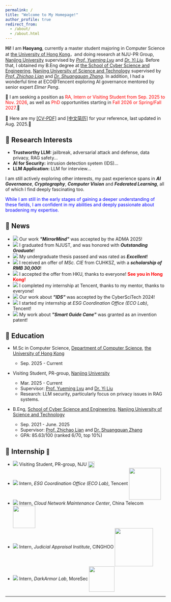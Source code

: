 ```yaml
---
permalink: /
title: "Welcome to My Homepage!"
author_profile: true
redirect_from: 
  - /about/
  - /about.html
---
```


**Hi!** I am **Haoyang**, currently a master student majoring in Computer Science at [the University of Hong Kong](https://www.hku.hk/)，and doing research at NJU-PR Group, [Nanjing University](https://www.nju.edu.cn/) supervised by [*Prof. Yueming Lyu*](https://yueming6568.github.io/) and [*Dr. Yi Liu*](https://scholar.google.com/citations?view_op=list_works&hl=zh-CN&hl=zh-CN&user=RNNNv7QAAAAJ&sortby=pubdate). Before that, I obtained my B.Eng degree at [the School of Cyber Science and Engineering](https://scs.njust.edu.cn/), [Nanjing University of Science and Technology](https://www.njust.edu.cn/) supervised by [*Prof. Zhichao Lian*](https://gsmis.njust.edu.cn/open/TutorInfo.aspx?dsbh=M3kK3EWHXJc6xzMaFrhOQA==&yxsh=z70ppxVSQAs=&zydm=SwsWR9zpmmw=) and [*Dr. Shuangquan Zhang*](https://jszy.njust.edu.cn/wlkjaq/zsq/list.psp). In addition, I had a wonderful time at ECO@Tencent exploring AI governance mentored by senior expert *Elmer Peng*.

<!--
👋 Hi, I am Haoyang, currently a master student at [the Department of Computer Science](https://www.cs.hku.hk/), the University of Hong Kong [<img src="https://ALIENHHY.github.io/_pages/HKU.png" align="center" style="vertical-align: middle; width: 20px;">](https://www.hku.hk/), as well as a visiting student at NJU-PR group, Nanjing University [<img src="https://ALIENHHY.github.io/_pages/NJU.png" align="center" style="vertical-align: middle; width: 20px;">](https://www.nju.edu.cn/) supervised by [*Prof. Yueming Lyu*](https://yueming6568.github.io/) and [*Dr. Yi Liu*](https://scholar.google.com/citations?view_op=list_works&hl=zh-CN&hl=zh-CN&user=RNNNv7QAAAAJ&sortby=pubdate). Before that, I obtained my B.Eng degree at [the School of Cyber Science and Engineering](https://scs.njust.edu.cn/), Nanjing University of Science and Technology [<img src="https://ALIENHHY.github.io/_pages/NJUST.png" align="center" style="vertical-align: middle; width: 20px;">](https://www.njust.edu.cn/) supervised by [*Prof. Zhichao Lian*](https://gsmis.njust.edu.cn/open/TutorInfo.aspx?dsbh=M3kK3EWHXJc6xzMaFrhOQA==&yxsh=z70ppxVSQAs=&zydm=SwsWR9zpmmw=) and [*Dr. Shuangquan Zhang*](https://jszy.njust.edu.cn/wlkjaq/zsq/list.psp). In addition, I had a wonderful time at ECO, Tencent [<img src="https://ALIENHHY.github.io/_pages/Tencent.png" align="center" style="vertical-align: middle; width: 100px;">](https://www.tencent.com/zh-cn/) mentored by senior expert *Elmer Peng* exploring AI governance.
-->

📣 I am seeking a position as <span style="color: red;">RA, Intern or Visiting Student from Sep. 2025 to Nov. 2026</span>, as well as <span style="color: red;">PhD</span> opportunities starting in <span style="color: red;">Fall 2026 or Spring/Fall 2027</span>.🥺

  
📌 Here are my <a href="https://www.overleaf.com/read/cccdwmtnrkqv#2e6b5c" target="_blank">[CV-PDF]</a> and <a href="https://www.overleaf.com/read/nfwvytrpdgyf#bf0c70" target="_blank">[中文简历]</a> for your reference, last updated in Aug. 2025.🤩

🎇 Research Interests
---
* **Trustworthy LLM:** jailbreak, adversarial attack and defense, data privacy, RAG safety...
* **AI for Security:** intrusion detection syetem (IDS)...
* **LLM Application:** LLM for interview...

I am still actively exploring other interests, my past experience spans in ***AI Governance***, ***Cryptography***, ***Computer Vision*** and ***Federated Learning***, all of which I find deeply fascinating too.

[//]: # (Currently, I am leading a project on ***the security of LLMs***, developing a black-box jailbreaking attack toolkit, which is also my graduation thesis. I am also contributing to a project on ***AI application in the pharmaceutical industry***, which is nearing implementation.)

<span style="color: blue;">While I am still in the early stages of gaining a deeper understanding of these fields, I am confident in my abilities and deeply passionate about broadening my expertise.</span>

🎉 News
---
* ![](https://img.shields.io/badge/Aug.%202025-00FF00) Our work ***"MirrorMind"*** was accepted by the ADMA 2025!
* ![](https://img.shields.io/badge/Jun.%202025-00FF00) I graduated from NJUST, and was honored with ***Outstanding Graduate***!
* ![](https://img.shields.io/badge/Jun.%202025-00FF00) My undergraduate thesis passed and was rated as ***Excellent***!
* ![](https://img.shields.io/badge/Jan.%202025-00FF00) I received an offer of *MSc. CIE* from CUHKSZ, with a ***scholarship of RMB 30,000***!
* ![](https://img.shields.io/badge/Jan.%202025-00FF00) I accepted the offer from HKU, thanks to everyone! **<span style="color: red;">See you in Hong Kong!</span>**
* ![](https://img.shields.io/badge/Dec.%202024-00FF00) I completed my internship at Tencent, thanks to my mentor, thanks to everyone!
* ![](https://img.shields.io/badge/Sep.%202024-00FF00) Our work about ***"IDS"*** was accepted by the CyberSciTech 2024!
* ![](https://img.shields.io/badge/Sep.%202024-00FF00) I started my internship at *ESG Coordination Office (ECO Lab)*, Tencent!
* ![](https://img.shields.io/badge/Jul.%202024-00FF00) My work about ***"Smart Guide Cane"*** was granted as an invention patent!

<!--
* ![](https://img.shields.io/badge/Feb.%202025-00FF00) I became a member of the Chinese Football Association of Team Dragon <img src="https://ALIENHHY.github.io/_pages/国足.png" align="center" style="vertical-align: middle; width: 15px;">! ✌✌✌)
* ![](https://img.shields.io/badge/Dec.%202024-00FF00) I received an offer of *MSc. CS* from the University of Hong Kong [<img src="https://ALIENHHY.github.io/_pages/HKU.png" align="center" style="vertical-align: middle; width: 20px;">](https://www.msc-cs.hku.hk/)!
* ![](https://img.shields.io/badge/Oct.%202025-00FF00) I received an offer of *MSc. Cyber Security* from the University of Edinburgh [<img src="https://ALIENHHY.github.io/_pages/Edinburgh.png" align="center" style="vertical-align: middle; width: 22px;">](https://postgraduate.degrees.ed.ac.uk/index.php?r=site/view&edition=2025&id=971)!
* ![](https://img.shields.io/badge/Oct.%202025-00FF00) I received my first offer for *MSc. Robotics* from the University of Bristol [<img src="https://ALIENHHY.github.io/_pages/Bristol.png" align="center" style="vertical-align: middle; width: 20px;">](https://www.bristol.ac.uk/study/postgraduate/taught/msc-robotics/)!
* ![](https://img.shields.io/badge/Nov.%202024-00FF00) I presented our work at the CyberSciTech 2024 conference!
-->


🏫 Education
---
* M.Sc in Computer Science, [Department of Computer Science](https://www.cs.hku.hk/), [the University of Hong Kong](https://www.hku.hk/)
  * Sep. 2025 - Current

* Visiting Student, PR-group, [Nanjing University](https://www.nju.edu.cn/)
  * Mar. 2025 - Current
  * Supervisor: [Prof. Yueming Lyu](https://yueming6568.github.io/) and [Dr. Yi Liu](https://scholar.google.com/citations?view_op=list_works&hl=zh-CN&hl=zh-CN&user=RNNNv7QAAAAJ&sortby=pubdate)
  * Research: LLM security, particularly focus on privacy issues in RAG systems.

* B.Eng, [School of Cyber Science and Engineering](https://scs.njust.edu.cn/), [Nanjing University of Science and Technology](https://www.njust.edu.cn/)
  * Sep. 2021 - June. 2025
  * Supervisor: [Prof. Zhichao Lian](https://gsmis.njust.edu.cn/open/TutorInfo.aspx?dsbh=M3kK3EWHXJc6xzMaFrhOQA==&yxsh=z70ppxVSQAs=&zydm=SwsWR9zpmmw=) and [Dr. Shuangquan Zhang](https://jszy.njust.edu.cn/wlkjaq/zsq/list.psp)
  * GPA: 85.63/100 (ranked 6/70, top 10%)

🏢 Internship <a href="https://alienhhy.github.io/internships/" target="_blank" style="text-decoration: none; font-size: smaller;">🔗</a>
---

<!--
* ![](https://img.shields.io/badge/Nov.%202024%20--%20Current-000000) Co-founder, Nanjing Nebulorix Co., Ltd.)
* ![](https://img.shields.io/badge/Sep.%202025%20--%20Current-000000) M.Sc., Department of Computer Science, HKU [<img src="https://ALIENHHY.github.io/_pages/HKU.png" align="center" style="vertical-align: middle; width: 20px;">](https://www.njust.edu.cn/)
* ![](https://img.shields.io/badge/Sep.%202021%20--%20Apr.%202025-000000) B.Eng., School of Cyberspace Security, NJUST [<img src="https://ALIENHHY.github.io/_pages/NJUST.png" align="center" style="vertical-align: middle; width: 20px;">](https://www.njust.edu.cn/)
-->

* ![](https://img.shields.io/badge/Mar.%202025%20--%20Current-000000) Visiting Student, PR-group, NJU [<img src="https://ALIENHHY.github.io/_pages/NJU.png" align="center" style="vertical-align: middle; width: 20px;">](https://www.nju.edu.cn/)
* ![](https://img.shields.io/badge/Sept.%202024%20--%20Dec.%202024-000000) Intern, *ESG Coordination Office (ECO Lab)*, Tencent [<img src="https://ALIENHHY.github.io/_pages/Tencent.png" align="center" style="vertical-align: middle; width: 100px;">](https://www.tencent.com/zh-cn/)
* ![](https://img.shields.io/badge/Jan.%202024%20--%20Feb.%202024-000000) Intern, *Cloud Network Maintenance Center*, China Telecom [<img src="https://ALIENHHY.github.io/_pages/China Telecom.jpg" align="center" style="vertical-align: middle; width: 70px;">](http://www.chinatelecom.com.cn/)
* ![](https://img.shields.io/badge/Jul.%202023%20--%20Aug.%202023-000000) Intern, *Judicial Appraisal Institute*, CINGHOO [<img src="https://ALIENHHY.github.io/_pages/CINGHOO.png" align="center" style="vertical-align: middle; width: 120px;">](http://www.cinghoo.com/)
* ![](https://img.shields.io/badge/Jul.%202022%20--%20Aug.%202022-000000) Intern, *DarkArmor Lab*, MoreSec [<img src="https://ALIENHHY.github.io/_pages/MoreSec.png" align="center" style="vertical-align: middle; width: 80px;">](https://www.moresec.cn/)

---

<script type="text/javascript" id="clustrmaps" src="//clustrmaps.com/map_v2.js?d=6wfR7GC9nCyJQPKiqnKV-XvXiwNpKSA2Zv_onF9ga-g&cl=ffffff&w=a"></script>
